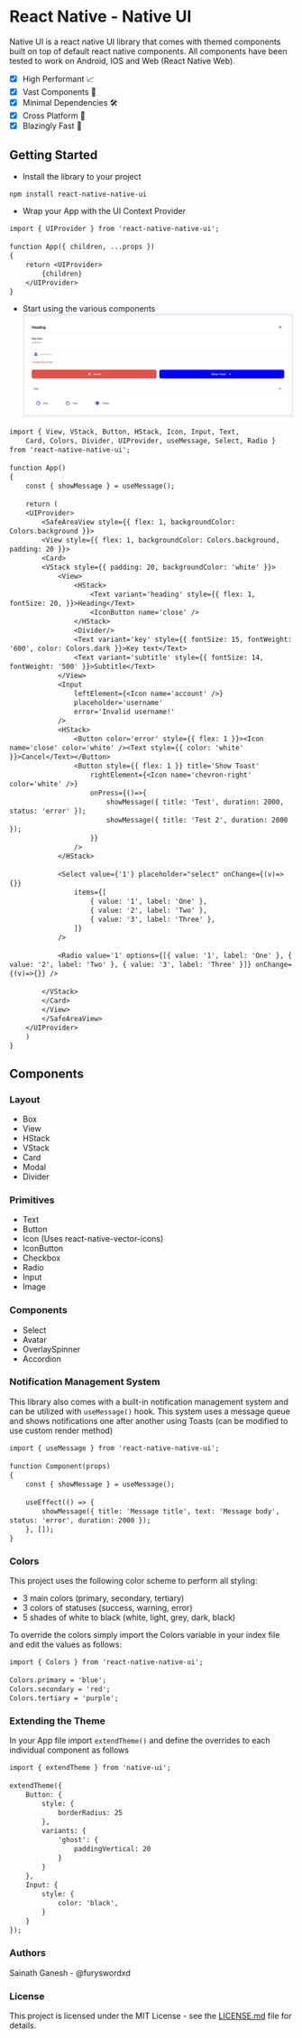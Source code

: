# React Native - Native UI
Native UI is a react native UI library that comes with themed components built on top of default react native components. All components have been tested to work on Android, IOS and Web (React Native Web).

- [x] High Performant 📈
- [x] Vast Components 💯
- [x] Minimal Dependencies 🛠️
- [x] Cross Platform 📱
- [x] Blazingly Fast 🚀

## Getting Started
- Install the library to your project
```
npm install react-native-native-ui
```
- Wrap your App with the UI Context Provider
```
import { UIProvider } from 'react-native-native-ui';

function App({ children, ...props })
{
    return <UIProvider>
        {children}
    </UIProvider>
}
```
- Start using the various components
![Alt text](./example.png?raw=true "Title")
```
import { View, VStack, Button, HStack, Icon, Input, Text,
    Card, Colors, Divider, UIProvider, useMessage, Select, Radio } from 'react-native-native-ui';

function App()
{
    const { showMessage } = useMessage();

    return (
    <UIProvider>
        <SafeAreaView style={{ flex: 1, backgroundColor: Colors.background }}>
        <View style={{ flex: 1, backgroundColor: Colors.background, padding: 20 }}>
        <Card>
        <VStack style={{ padding: 20, backgroundColor: 'white' }}>
            <View>
                <HStack>
                    <Text variant='heading' style={{ flex: 1, fontSize: 20, }}>Heading</Text>
                    <IconButton name='close' />
                </HStack>
                <Divider/>
                <Text variant='key' style={{ fontSize: 15, fontWeight: '600', color: Colors.dark }}>Key text</Text>
                <Text variant='subtitle' style={{ fontSize: 14, fontWeight: '500' }}>Subtitle</Text>
            </View>
            <Input
                leftElement={<Icon name='account' />}
                placeholder='username'
                error='Invalid username!'
            />
            <HStack>
                <Button color='error' style={{ flex: 1 }}><Icon name='close' color='white' /><Text style={{ color: 'white' }}>Cancel</Text></Button>
                <Button style={{ flex: 1 }} title='Show Toast'
                    rightElement={<Icon name='chevron-right' color='white' />}
                    onPress={()=>{
                        showMessage({ title: 'Test', duration: 2000, status: 'error' });
                        showMessage({ title: 'Test 2', duration: 2000 });
                    }}
                />
            </HStack>

            <Select value={'1'} placeholder="select" onChange={(v)=>{}}
                items={[
                    { value: '1', label: 'One' },
                    { value: '2', label: 'Two' },
                    { value: '3', label: 'Three' },
                ]}
            />

            <Radio value='1' options={[{ value: '1', label: 'One' }, { value: '2', label: 'Two' }, { value: '3', label: 'Three' }]} onChange={(v)=>{}} />

        </VStack>
        </Card>
        </View>
        </SafeAreaView>
    </UIProvider>
    )
}
```

## Components

### Layout
- Box
- View
- HStack
- VStack
- Card
- Modal
- Divider

### Primitives
- Text
- Button
- Icon (Uses react-native-vector-icons)
- IconButton
- Checkbox
- Radio
- Input
- Image

### Components
- Select
- Avatar
- OverlaySpinner
- Accordion

### Notification Management System
This library also comes with a built-in notification management system and can be utilized with `useMessage()` hook.
This system uses a message queue and shows notifications one after another using Toasts (can be modified to use custom render method)
```
import { useMessage } from 'react-native-native-ui';

function Component(props)
{
    const { showMessage } = useMessage();

    useEffect(() => {
        showMessage({ title: 'Message title', text: 'Message body', status: 'error', duration: 2000 });
    }, []);
}
```

### Colors
This project uses the following color scheme to perform all styling:
- 3 main colors (primary, secondary, tertiary)
- 3 colors of statuses (success, warning, error)
- 5 shades of white to black (white, light, grey, dark, black)

To override the colors simply import the Colors variable in your index file and edit the values as follows:
```
import { Colors } from 'react-native-native-ui';

Colors.primary = 'blue';
Colors.secondary = 'red';
Colors.tertiary = 'purple';
```

### Extending the Theme
In your App file import `extendTheme()` and define the overrides to each individual component as follows
```
import { extendTheme } from 'native-ui';

extendTheme({
    Button: {
        style: {
            borderRadius: 25
        },
        variants: {
            'ghost': {
                paddingVertical: 20
            }
        }
    },
    Input: {
        style: {
            color: 'black',
        }
    }
});
```

### Authors
Sainath Ganesh - @furyswordxd

### License
This project is licensed under the MIT License - see the [LICENSE.md](LICENSE.md) file for details.
